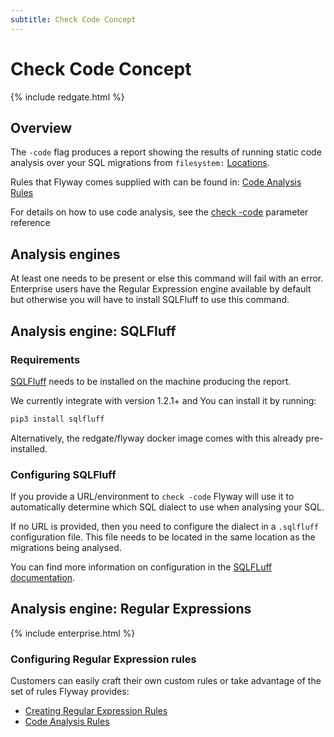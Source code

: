 ```yaml
---
subtitle: Check Code Concept
---
```

# Check Code Concept
{% include redgate.html %}

## Overview

The `-code` flag produces a report showing the results of running static code analysis over your SQL migrations from `filesystem:` [Locations](<Configuration/Parameters/Flyway/Locations>).

Rules that Flyway comes supplied with can be found in: [Code Analysis Rules](<Usage/Code Analysis Rules>)

For details on how to use code analysis, see the [check -code](<Configuration/Parameters/Flyway/Check/Check Code>) parameter reference

## Analysis engines
At least one needs to be present or else this command will fail with an error.
Enterprise users have the Regular Expression engine available by default but otherwise you will have to install SQLFluff to use this command.

## Analysis engine: SQLFluff

### Requirements 

[SQLFluff](https://www.sqlfluff.com/) needs to be installed on the machine producing the report. 

We currently integrate with version 1.2.1+ and You can install it by running:

```powershell
pip3 install sqlfluff
```

Alternatively, the redgate/flyway docker image comes with this already pre-installed.

### Configuring SQLFluff

If you provide a URL/environment to `check -code` Flyway will use it to automatically determine which SQL dialect to use when analysing your SQL.

If no URL is provided, then you need to configure the dialect in a `.sqlfluff` configuration file.
This file needs to be located in the same location as the migrations being analysed.

You can find more information on configuration in the [SQLFLuff documentation](https://docs.sqlfluff.com/en/stable/configuration/default_configuration.html).

## Analysis engine: Regular Expressions
{% include enterprise.html %}

### Configuring Regular Expression rules

Customers can easily craft their own custom rules or take advantage of the set of rules Flyway provides:
- [Creating Regular Expression Rules](<Configuration/Creating Regular Expression Rules>)
- [Code Analysis Rules](<Usage/Code Analysis Rules>)







